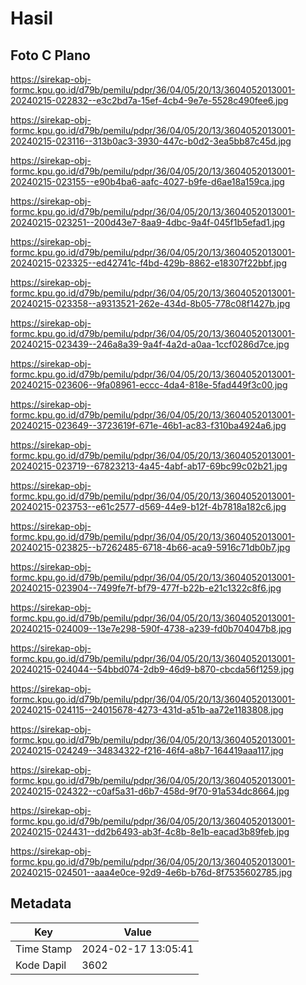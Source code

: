 # Hasil

## Foto C Plano

https://sirekap-obj-formc.kpu.go.id/d79b/pemilu/pdpr/36/04/05/20/13/3604052013001-20240215-022832--e3c2bd7a-15ef-4cb4-9e7e-5528c490fee6.jpg

https://sirekap-obj-formc.kpu.go.id/d79b/pemilu/pdpr/36/04/05/20/13/3604052013001-20240215-023116--313b0ac3-3930-447c-b0d2-3ea5bb87c45d.jpg

https://sirekap-obj-formc.kpu.go.id/d79b/pemilu/pdpr/36/04/05/20/13/3604052013001-20240215-023155--e90b4ba6-aafc-4027-b9fe-d6ae18a159ca.jpg

https://sirekap-obj-formc.kpu.go.id/d79b/pemilu/pdpr/36/04/05/20/13/3604052013001-20240215-023251--200d43e7-8aa9-4dbc-9a4f-045f1b5efad1.jpg

https://sirekap-obj-formc.kpu.go.id/d79b/pemilu/pdpr/36/04/05/20/13/3604052013001-20240215-023325--ed42741c-f4bd-429b-8862-e18307f22bbf.jpg

https://sirekap-obj-formc.kpu.go.id/d79b/pemilu/pdpr/36/04/05/20/13/3604052013001-20240215-023358--a9313521-262e-434d-8b05-778c08f1427b.jpg

https://sirekap-obj-formc.kpu.go.id/d79b/pemilu/pdpr/36/04/05/20/13/3604052013001-20240215-023439--246a8a39-9a4f-4a2d-a0aa-1ccf0286d7ce.jpg

https://sirekap-obj-formc.kpu.go.id/d79b/pemilu/pdpr/36/04/05/20/13/3604052013001-20240215-023606--9fa08961-eccc-4da4-818e-5fad449f3c00.jpg

https://sirekap-obj-formc.kpu.go.id/d79b/pemilu/pdpr/36/04/05/20/13/3604052013001-20240215-023649--3723619f-671e-46b1-ac83-f310ba4924a6.jpg

https://sirekap-obj-formc.kpu.go.id/d79b/pemilu/pdpr/36/04/05/20/13/3604052013001-20240215-023719--67823213-4a45-4abf-ab17-69bc99c02b21.jpg

https://sirekap-obj-formc.kpu.go.id/d79b/pemilu/pdpr/36/04/05/20/13/3604052013001-20240215-023753--e61c2577-d569-44e9-b12f-4b7818a182c6.jpg

https://sirekap-obj-formc.kpu.go.id/d79b/pemilu/pdpr/36/04/05/20/13/3604052013001-20240215-023825--b7262485-6718-4b66-aca9-5916c71db0b7.jpg

https://sirekap-obj-formc.kpu.go.id/d79b/pemilu/pdpr/36/04/05/20/13/3604052013001-20240215-023904--7499fe7f-bf79-477f-b22b-e21c1322c8f6.jpg

https://sirekap-obj-formc.kpu.go.id/d79b/pemilu/pdpr/36/04/05/20/13/3604052013001-20240215-024009--13e7e298-590f-4738-a239-fd0b704047b8.jpg

https://sirekap-obj-formc.kpu.go.id/d79b/pemilu/pdpr/36/04/05/20/13/3604052013001-20240215-024044--54bbd074-2db9-46d9-b870-cbcda56f1259.jpg

https://sirekap-obj-formc.kpu.go.id/d79b/pemilu/pdpr/36/04/05/20/13/3604052013001-20240215-024115--24015678-4273-431d-a51b-aa72e1183808.jpg

https://sirekap-obj-formc.kpu.go.id/d79b/pemilu/pdpr/36/04/05/20/13/3604052013001-20240215-024249--34834322-f216-46f4-a8b7-164419aaa117.jpg

https://sirekap-obj-formc.kpu.go.id/d79b/pemilu/pdpr/36/04/05/20/13/3604052013001-20240215-024322--c0af5a31-d6b7-458d-9f70-91a534dc8664.jpg

https://sirekap-obj-formc.kpu.go.id/d79b/pemilu/pdpr/36/04/05/20/13/3604052013001-20240215-024431--dd2b6493-ab3f-4c8b-8e1b-eacad3b89feb.jpg

https://sirekap-obj-formc.kpu.go.id/d79b/pemilu/pdpr/36/04/05/20/13/3604052013001-20240215-024501--aaa4e0ce-92d9-4e6b-b76d-8f7535602785.jpg


## Metadata

| Key        | Value               |
| ---------- | ------------------- |
| Time Stamp | 2024-02-17 13:05:41 |
| Kode Dapil | 3602                |



